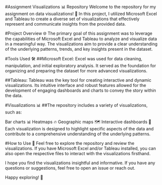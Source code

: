 #Assignment Visualizations 📊 Repository
Welcome to the repository for my assignment on data visualizations! 🚀 In this project, I utilized Microsoft Excel and Tableau to create a diverse set of visualizations that effectively represent and communicate insights from the provided data.

#Project Overview 🌐
The primary goal of this assignment was to leverage the capabilities of Microsoft Excel and Tableau to analyze and visualize data in a meaningful way. The visualizations aim to provide a clear understanding of the underlying patterns, trends, and key insights present in the dataset.

#Tools Used 🛠️
##Microsoft Excel: 
Excel was used for data cleaning, manipulation, and initial exploratory analysis. It served as the foundation for organizing and preparing the dataset for more advanced visualizations.

##Tableau: 
Tableau was the key tool for creating interactive and dynamic visualizations. Its intuitive interface and robust features allowed for the development of engaging dashboards and charts to convey the story within the data.

#Visualizations 📊
##The repository includes a variety of visualizations, such as:

Bar charts 📊
Heatmaps 🔥
Geographic maps 🗺️
Interactive dashboards 📲
Each visualization is designed to highlight specific aspects of the data and contribute to a comprehensive understanding of the underlying patterns.

#How to Use 🚀
Feel free to explore the repository and review the visualizations. If you have Microsoft Excel and/or Tableau installed, you can also open the respective files to interact with the visualizations firsthand.

I hope you find the visualizations insightful and informative. If you have any questions or suggestions, feel free to open an issue or reach out.

Happy exploring! 🌟
